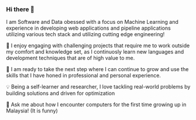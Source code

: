 ### Hi there 👋

<!--
**ntalib/ntalib** is a ✨ _special_ ✨ repository because its `README.md` (this file) appears on your GitHub profile.

Here are some ideas to get you started:

- 🔭 I’m currently working on ...
- 🌱 I’m currently learning ...
- 👯 I’m looking to collaborate on ...
- 🤔 I’m looking for help with ...
- 💬 Ask me about ...
- 📫 How to reach me: ...
- 😄 Pronouns: ...
- ⚡ Fun fact: ...
-->

 I am Software and Data obessed with a focus on Machine Learning and experience in developing web applications and pipeline applications utilizing various tech stack and utilizing cutting edge engineering!

🌱 I enjoy engaging with challenging projects that require me to work outside my comfort and knowledge set, as I continuosly learn new languages and development techniques that are of high value to me.

🚀 I am ready to take the next step where I can continue to grow and use the skills that I have honed in professional and personal experience.

💡 Being a self-learner and researcher, I love tackling real-world problems by building solutions and driven for optimization

💬 Ask me about how I encounter computers for the first time growing up in Malaysia! (It is funny)
